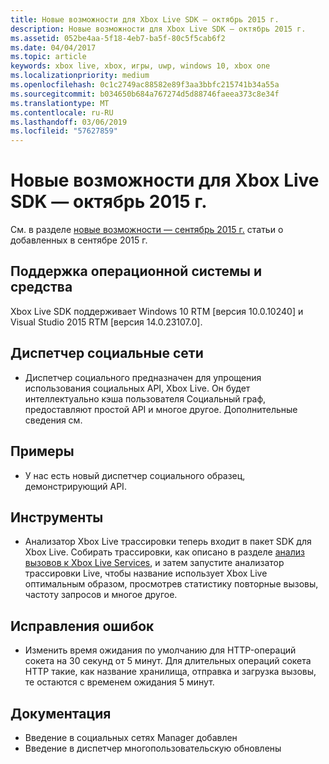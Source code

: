 ```yaml
---
title: Новые возможности для Xbox Live SDK — октябрь 2015 г.
description: Новые возможности для Xbox Live SDK — октябрь 2015 г.
ms.assetid: 052be4aa-5f18-4eb7-ba5f-80c5f5cab6f2
ms.date: 04/04/2017
ms.topic: article
keywords: xbox live, xbox, игры, uwp, windows 10, xbox one
ms.localizationpriority: medium
ms.openlocfilehash: 0c1c2749ac88582e89f3aa3bbfc215741b34a55a
ms.sourcegitcommit: b034650b684a767274d5d88746faeea373c8e34f
ms.translationtype: MT
ms.contentlocale: ru-RU
ms.lasthandoff: 03/06/2019
ms.locfileid: "57627859"
---
```

# <a name="whats-new-for-the-xbox-live-sdk---october-2015"></a>Новые возможности для Xbox Live SDK — октябрь 2015 г.

См. в разделе [новые возможности — сентябрь 2015 г.](1509-whats-new.md) статьи о добавленных в сентябре 2015 г.


## <a name="os-and-tool-support"></a>Поддержка операционной системы и средства
Xbox Live SDK поддерживает Windows 10 RTM [версия 10.0.10240] и Visual Studio 2015 RTM [версия 14.0.23107.0].

## <a name="social-manager"></a>Диспетчер социальные сети
* Диспетчер социального предназначен для упрощения использования социальных API, Xbox Live.  Он будет интеллектуально кэша пользователя Социальный граф, предоставляют простой API и многое другое.  Дополнительные сведения см.

## <a name="samples"></a>Примеры
* У нас есть новый диспетчер социального образец, демонстрирующий API.

## <a name="tools"></a>Инструменты
* Анализатор Xbox Live трассировки теперь входит в пакет SDK для Xbox Live.  Собирать трассировки, как описано в разделе [анализ вызовов к Xbox Live Services](../tools/analyze-service-calls.md), и затем запустите анализатор трассировки Live, чтобы название использует Xbox Live оптимальным образом, просмотрев статистику повторные вызовы, частоту запросов и многое другое.

## <a name="bug-fixes"></a>Исправления ошибок
* Изменить время ожидания по умолчанию для HTTP-операций сокета на 30 секунд от 5 минут.  Для длительных операций сокета HTTP такие, как название хранилища, отправка и загрузка вызовы, те остаются с временем ожидания 5 минут.

## <a name="documentation"></a>Документация
* Введение в социальных сетях Manager добавлен
* Введение в диспетчер многопользовательскую обновлены
